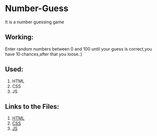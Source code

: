 # Number-Guess
It is a number guessing game

## Working:

Enter random numbers between 0 and 100 until your guess is correct,you have 10 chances,after that you loose.:)

## Used:
1. HTML
2. CSS
3. JS

## Links to the Files:
1. [HTML](https://github.com/IndranjanaChatterjee/Number-Guess/blob/main/index.html)
2. [CSS](https://github.com/IndranjanaChatterjee/Number-Guess/blob/main/style.css)
3. [JS](https://github.com/IndranjanaChatterjee/Number-Guess/blob/main/script.js)
